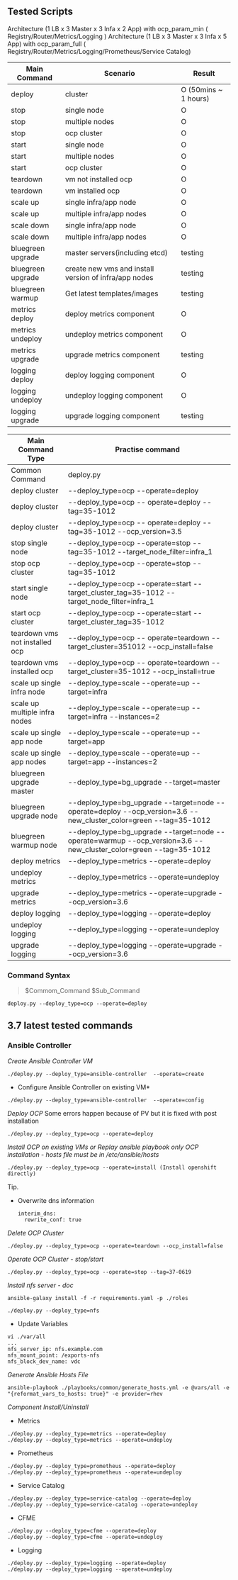 Tested Scripts
--------------


Architecture (1 LB x 3 Master x 3 Infa x 2 App) with ocp_param_min ( Registry/Router/Metrics/Logging )
Architecture (1 LB x 3 Master x 3 Infa x 5 App) with ocp_param_full ( Registry/Router/Metrics/Logging/Prometheus/Service Catalog)

| Main Command|         Scenario       | Result|
|--------|------------------------|-------|
| deploy |  cluster               |   O  (50mins ~ 1 hours) |
| stop   |  single node           |   O   |
| stop   |  multiple nodes        |   O   |
| stop   |  ocp cluster           |   O   |
| start  |  single node           |   O   |
| start  |  multiple nodes        |   O   |
| start  |  ocp cluster           |   O   |
| teardown| vm not installed ocp  |   O   |
| teardown| vm installed ocp      |   O   |
| scale up | single infra/app node    |   O   |
| scale up | multiple infra/app nodes |   O   |
| scale down | single infra/app node  |   O   |
| scale down | multiple infra/app nodes |   O   |
| bluegreen upgrade | master servers(including etcd) | testing |
| bluegreen upgrade | create new vms and install version of infra/app nodes | testing |
| bluegreen warmup  | Get latest templates/images | testing |
| metrics deploy    | deploy metrics component   | O |
| metrics undeploy  | undeploy metrics component | O |
| metrics upgrade   | upgrade metrics component  | testing |
| logging deploy    | deploy logging component   | O |
| logging undeploy  | undeploy logging component | O |
| logging upgrade   | upgrade logging component  | testing |




| Main Command Type|Practise command        |
|--------|--------|
| Common Command | deploy.py |
| deploy cluster | --deploy_type=ocp --operate=deploy |
| deploy cluster | --deploy_type=ocp -- operate=deploy --tag=35-1012|
| deploy cluster | --deploy_type=ocp -- operate=deploy --tag=35-1012 --ocp_version=3.5|
| stop single node | --deploy_type=ocp --operate=stop --tag=35-1012 --target_node_filter=infra_1 |
| stop ocp cluster | --deploy_type=ocp --operate=stop --tag=35-1012 |
| start single node | --deploy_type=ocp --operate=start --target_cluster_tag=35-1012 --target_node_filter=infra_1 |
| start ocp cluster | --deploy_type=ocp --operate=start --target_cluster_tag=35-1012 |
| teardown vms not installed ocp|  --deploy_type=ocp -- operate=teardown --target_cluster=351012 --ocp_install=false|
| teardown vms installed ocp |  --deploy_type=ocp -- operate=teardown --target_cluster=35-1012 --ocp_install=true|
| scale up single infra node   |--deploy_type=scale --operate=up --target=infra|
| scale up multiple infra nodes   |--deploy_type=scale --operate=up --target=infra --instances=2|
| scale up single app node   |--deploy_type=scale --operate=up --target=app|
| scale up single app nodes   |--deploy_type=scale --operate=up --target=app --instances=2|
| bluegreen upgrade master | --deploy_type=bg_upgrade --target=master |
| bluegreen upgrade node | --deploy_type=bg_upgrade --target=node --operate=deploy --ocp_version=3.6 --new_cluster_color=green --tag=35-1012  |
| bluegreen warmup node | --deploy_type=bg_upgrade --target=node --operate=warmup  --ocp_version=3.6 --new_cluster_color=green --tag=35-1012  |
| deploy metrics  | --deploy_type=metrics --operate=deploy |
| undeploy metrics| --deploy_type=metrics --operate=undeploy |
| upgrade metrics | --deploy_type=metrics --operate=upgrade --ocp_version=3.6 |
| deploy logging  | --deploy_type=logging --operate=deploy |
| undeploy logging| --deploy_type=logging --operate=undeploy |
| upgrade logging | --deploy_type=logging --operate=upgrade --ocp_version=3.6 |
### Command Syntax

>$Commom_Command $Sub_Command

```
deploy.py --deploy_type=ocp --operate=deploy
```



## 3.7 latest tested commands
### Ansible Controller
*Create Ansible Controller VM*
```
./deploy.py --deploy_type=ansible-controller  --operate=create
```
* Configure Ansible Controller on existing VM*
```
./deploy.py --deploy_type=ansible-controller  --operate=config
```
*Deploy OCP*
Some errors happen because of PV but it is fixed with post installation
```
./deploy.py --deploy_type=ocp --operate=deploy 
```

*Install OCP on existing VMs or Replay ansible playbook only OCP installation - hosts file must be in /etc/ansible/hosts*
```
./deploy.py --deploy_type=ocp --operate=install (Install openshift directly)
```
Tip.
* Overwrite dns information
    ```
    interim_dns:
      rewrite_conf: true
    ```    
*Delete OCP Cluster*
```
./deploy.py --deploy_type=ocp --operate=teardown --ocp_install=false
```
*Operate OCP Cluster - stop/start*
```
./deploy.py --deploy_type=ocp --operate=stop --tag=37-0619
```

*Install nfs server - doc*
```
ansible-galaxy install -f -r requirements.yaml -p ./roles

./deploy.py --deploy_type=nfs
```
- Update Variables
```
vi ./var/all
...
nfs_server_ip: nfs.example.com
nfs_mount_point: /exports-nfs
nfs_block_dev_name: vdc
```

*Generate Ansible Hosts File*
```
ansible-playbook ./playbooks/common/generate_hosts.yml -e @vars/all -e "{reformat_vars_to_hosts: true}" -e provider=rhev
```
*Component Install/Uninstall*

- Metrics
```
./deploy.py --deploy_type=metrics --operate=deploy
./deploy.py --deploy_type=metrics --operate=undeploy
```
- Prometheus
```
./deploy.py --deploy_type=prometheus --operate=deploy
./deploy.py --deploy_type=prometheus --operate=undeploy
```
- Service Catalog
```
./deploy.py --deploy_type=service-catalog --operate=deploy
./deploy.py --deploy_type=service-catalog --operate=undeploy
```
- CFME
```
./deploy.py --deploy_type=cfme --operate=deploy
./deploy.py --deploy_type=cfme --operate=undeploy
```
- Logging
```
./deploy.py --deploy_type=logging --operate=deploy
./deploy.py --deploy_type=logging --operate=undeploy
```
